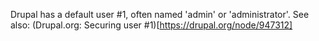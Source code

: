 Drupal has a default user #1, often named 'admin' or 'administrator'.
See also: (Drupal.org: Securing user #1)[https://drupal.org/node/947312]
